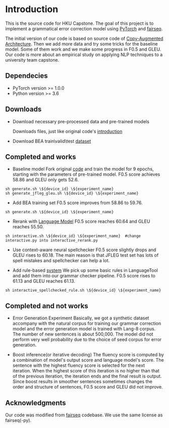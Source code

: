 # Introduction

This is the source code for HKU Capstone. The goal of this project is to implement a grammatical error correction model using [PyTorch](https://github.com/pytorch/pytorch) and [fairseq](https://github.com/pytorch/fairseq).

The initial version of our code is based on source code of [Copy-Augmented Architecture](https://github.com/zhawe01/fairseq-gec). Then we add more data and try some tricks for the baseline model. Some of them work and we make some progress in F0.5 and GLEU. Our code is more about an empirical study on applying NLP techniques to a university team capstone.

## Dependecies
- PyTorch version >= 1.0.0
- Python version >= 3.6

## Downloads
- Download necessary pre-processed data and pre-trained models

  Downloads files, just like original code's [introduction](https://github.com/zhawe01/fairseq-gec/blob/master/README.md)

- Download BEA train\valid\test [dataset](https://www.cl.cam.ac.uk/research/nl/bea2019st/data/wi+locness_v2.1.bea19.tar.gz)

## Completed and works
- Baseline model
  Fork original [code](https://github.com/zhawe01/fairseq-gec) and train the model for 9 epochs, starting with the parameters of pre-trained model. F0.5 score achieves 58.86 and GLEU only gets 52.6.
```
sh generate.sh \${device_id} \${experiment_name}
sh generate_jfleg_gleu.sh \${device_id} \${experiment_name}
```

- Add BEA training set
  F0.5 score improves from 58.86 to 59.76.
```
sh generate.sh \${device_id} \${experiment_name}
```

- Rerank with [Language Model](https://github.com/pytorch/fairseq/tree/master/examples/language_model)
  F0.5 score reaches 60.64 and GLEU reaches 55.50.
```
sh interactive.sh \${device_id} \${experiment_name}  #change interactive.py into interactive_rerank.py
```

- Use context-aware neural spellchecker
  F0.5 score slightly drops and GLEU rises to 60.18. The main reason is that JFLEG test set has lots of spell mistakes and spellchecker can help a lot.

- Add rule-based [system](https://github.com/myint/language-check)
  We pick up some basic rules in LanguageTool and add them into our grammar checker pipeline. F0.5 score rises to 61.13 and GLEU reaches 61.13.
```
sh interactive_spellchecked_rule.sh \${device_id} \${experiment_name}
```

## Completed and not works
- Error Generation Experiment
  Basically, we got a synthetic dataset accompany with the natural corpus for training our grammar correction model and the error generation model is trained with Lang-8 corpus. The number of new sentences is about 500,000. The model did not perform very well probability due to the choice of seed corpus for error generation.
  
- Boost inference(or iterative decoding)
  The fluency score is computed by a combination of model's output score and language model's score. The sentence with the highest fluency score is selected for the next iteration. When the highest score of this iteration is no higher than that of the previous iteration, the iteration ends and the final result is output. Since boost results in smoother sentences sometimes changes the order and structure of sentences, F0.5 score and GLEU did not improve.


## Acknowledgments
Our code was modified from [fairseq](https://github.com/pytorch/fairseq) codebase. We use the same license as fairseq(-py).






